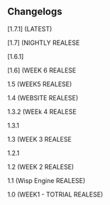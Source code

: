 ## Changelogs

[1.7.1] (LATEST)

[1.7] (NIGHTLY REALESE

[1.6.1]

[1.6] (WEEK 6 REALESE

1.5 (WEEK5 REALESE)

1.4 (WEBSITE REALESE)

1.3.2 (WEEk 4 REALESE

1.3.1

1.3 (WEEK 3 REALESE

1.2.1

1.2 (WEEK 2 REALESE)

1.1 (Wisp Engine REALESE)

1.0 (WEEK1 - TOTRIAL REALESE)
